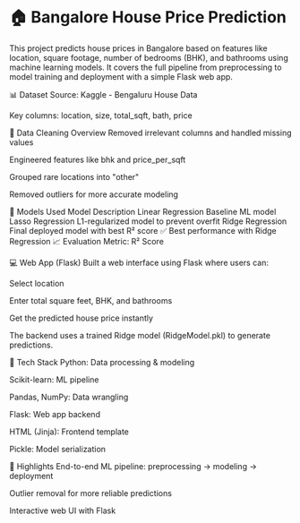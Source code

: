 # 🏠 Bangalore House Price Prediction
This project predicts house prices in Bangalore based on features like location, square footage, number of bedrooms (BHK), and bathrooms using machine learning models. It covers the full pipeline from preprocessing to model training and deployment with a simple Flask web app.

📊 Dataset
Source: Kaggle - Bengaluru House Data

Key columns: location, size, total_sqft, bath, price

🧹 Data Cleaning Overview
Removed irrelevant columns and handled missing values

Engineered features like bhk and price_per_sqft

Grouped rare locations into "other"

Removed outliers for more accurate modeling

🧠 Models Used
Model	Description
Linear Regression	Baseline ML model
Lasso Regression	L1-regularized model to prevent overfit
Ridge Regression	Final deployed model with best R² score
✅ Best performance with Ridge Regression
📈 Evaluation Metric: R² Score

💻 Web App (Flask)
Built a web interface using Flask where users can:

Select location

Enter total square feet, BHK, and bathrooms

Get the predicted house price instantly

The backend uses a trained Ridge model (RidgeModel.pkl) to generate predictions.

🔧 Tech Stack
Python: Data processing & modeling

Scikit-learn: ML pipeline

Pandas, NumPy: Data wrangling

Flask: Web app backend

HTML (Jinja): Frontend template

Pickle: Model serialization

📌 Highlights
End-to-end ML pipeline: preprocessing → modeling → deployment

Outlier removal for more reliable predictions

Interactive web UI with Flask
